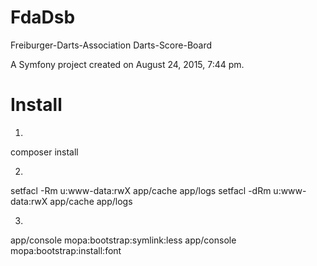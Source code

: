 FdaDsb
======

Freiburger-Darts-Association Darts-Score-Board

A Symfony project created on August 24, 2015, 7:44 pm.

Install
=======

1)
composer install

2)
setfacl -Rm u:www-data:rwX app/cache app/logs
setfacl -dRm u:www-data:rwX app/cache app/logs

3)
app/console mopa:bootstrap:symlink:less
app/console mopa:bootstrap:install:font

